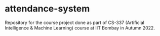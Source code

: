 # attendance-system
Repository for the course project done as part of CS-337 (Artificial Intelligence &amp; Machine Learning) course at IIT Bombay in Autumn 2022.  

